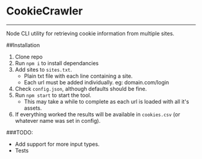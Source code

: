 # CookieCrawler

---

Node CLI utility for retrieving cookie information from multiple sites.

##Installation

1. Clone repo
2. Run `npm i` to install dependancies
3. Add sites to `sites.txt`.
    - Plain txt file with each line containing a site.
    - Each url must be added individually. eg: domain.com/login
4. Check `config.json`, although defaults should be fine.
5. Run `npm start` to start the tool.
    - This may take a while to complete as each url is loaded with all it's assets.
6. If everything worked the results will be available in `cookies.csv` (or whatever name was set in config).

###TODO:
  - Add support for more input types.
  - Tests
